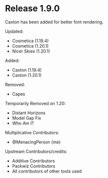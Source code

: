 # Release 1.9.0

Caxton has been added for better font rendering.

Updated:
- Cosmetica (1.19.4)
- Cosmetica (1.20.1)
- Nicer Skies (1.20.1)

Added:
- Caxton (1.19.4)
- Caxton (1.20.1)

Removed:
- Capes

Temporarily Removed on 1.20:
- Distant Horizons
- Model Gap Fix
- Who Am I?


Multiplicative Contributors:
- @MenacingPerson (me)

Upstream Contributors/credits:
- Additive Contributors
- Packwiz Contributors
- All contributors of other tools used

